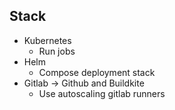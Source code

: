 ## Stack 
* Kubernetes
   * Run jobs
* Helm
   * Compose deployment stack 
* Gitlab -> Github and Buildkite
   * Use autoscaling gitlab runners